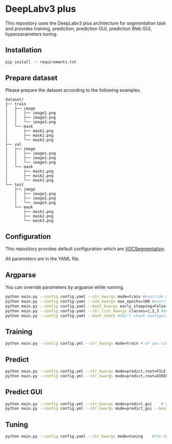 # DeepLabv3 plus

This repository uses the DeepLabv3 plus architecture for segmentation task and provides training, prediction, prediction GUI, prediction Web GUI, hyperparameters tuning.

## Installation

```bash
pip install -r requirements.txt
```

## Prepare dataset

Please prepare the dataset according to the following examples.

```
dataset/
├── train
│   ├── image
│   │   ├── image1.png
│   │   ├── image2.png
│   │   └── image3.png
│   └── mask
│       ├── mask1.png
│       ├── mask2.png
│       └── mask3.png
├── val
│   ├── image
│   │   ├── image1.png
│   │   ├── image2.png
│   │   └── image3.png
│   └── mask
│       ├── mask1.png
│       ├── mask2.png
│       └── mask3.png
└── test
    ├── image
    │   ├── image1.png
    │   ├── image2.png
    │   └── image3.png
    └── mask
        ├── mask1.png
        ├── mask2.png
        └── mask3.png
```

## Configuration

This repository provides default configuration which are [VOCSegmentation](config/config_VOCSegmentation.yml).

All parameters are in the YAML file.

## Argparse

You can override parameters by argparse while running.

```bash
python main.py --config config.yaml --str_kwargs mode=train #override mode as 100
python main.py --config config.yaml --num_kwargs max_epochs=100 #override training iteration as 100
python main.py --config config.yaml --bool_kwargs early_stopping=False #override early_stopping as False
python main.py --config config.yaml --str_list_kwargs classes=1,2,3 #override classes as 1,2,3
python main.py --config config.yaml --dont_check #don't check configuration
```

## Training

```bash
python main.py --config config.yml --str_kwargs mode=train # or you can set train as the value of mode in configuration
```

## Predict

```bash
python main.py --config config.yml --str_kwargs mode=predict,root=FILE # predict a file
python main.py --config config.yml --str_kwargs mode=predict,root=DIRECTORY # predict files in the folder
```

## Predict GUI

```bash
python main.py --config config.yml --str_kwargs mode=predict_gui    # will create a tkinter window
python main.py --config config.yml --str_kwargs mode=predict_gui --bool_kwargs web_interface=True   #will create a web interface by Gradio
```

## Tuning

```bash
python main.py --config config.yaml --str_kwargs mode=tuning    #the hyperparameter space is in the configuration
```
